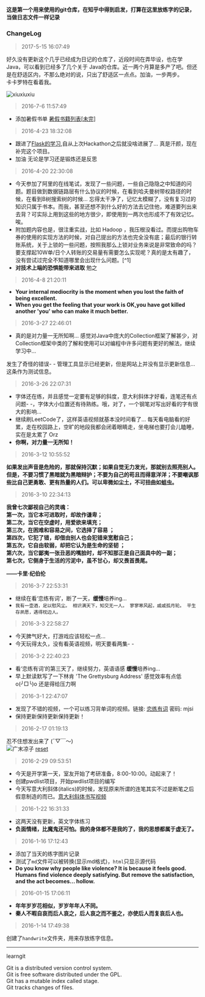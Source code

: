 **这是第一个用来使用的git仓库，在知乎中得到启发，打算在这里放练字的记录，当做日志文件一样记录**

### ChangeLog
>2017-5-15 16:07:49

好久没有更新这个几乎已经成为日记的仓库了，近段时间在弄毕设，也在学 Java，可以看到已经多了几个关于 Java的仓库。近一两个月算是多产了吧。但还是在舒适区内，不那么绝对的说，只出了舒适区一点点。加油，一步两步。   
卡卡罗特在看着我。

![xiuxiuxiu](https://camo.githubusercontent.com/71e5dad252a1083576f698baa24456994e7bd439/687474703a2f2f747661332e73696e61696d672e636e2f63726f702e3232392e342e3335352e3335352e3138302f65363466366265626a7738663275366f676a6d39776a323068733061307133702e6a7067)

>2016-7-6 11:57:49

- 添加暑假书单 
[暑假书籍列表[未完]](./暑假书籍列表[未完].md)

>2016-4-23 18:32:08

- 跟进了[Flask的学习](http://www.pythondoc.com/flask-mega-tutorial/index.html),自从上次Hackathon之后就没啥进展了... 真是汗颜，现在补完这个项目。
- 加油 无论是学习还是锻炼还是反思

>2016-4-20 22:30:08

- 今天参加了阿里的在线笔试，发现了一些问题，一些自己隐隐之中知道的问题。题目做到数据链路层有什么协议的时候，在看到哈夫曼树带权路径的时候，在看到B树搜索树的时候... 忘得太干净了，记忆太模糊了，没有复习过的知识只属于书本。而我，甚至还想不到什么好的方法去记住他，难道要列出来去背？可实际上用到这些的地方很少，即使用到一两次也形成不了有效记忆。唉。
- 附加题内容也是，很注重实战，比如 Hadoop ，我压根没看过。而提出购物车券的使用的实现方法的时候，对自己提出的方法也完全没有底；最后的银行转账系统，关于上锁的一些问题，按照我那么上锁对业务来说是非常致命的吗？要支撑起10W单/日个人转账的交易量有需要怎么实现呢？真的是太有趣了，没有尝试过完全不知道哪里会出现什么问题。[^1]
- **对技术上端的恐惧能带来进取**  勉之

>2016-4-8 21:20:11

- **Your internal mediocrity is the moment when you lost the faith of being excellent.**
- **When you get the feeling that your work is OK,you have got killed another 'you' who can make it much better.**


>2016-3-27 22:46:01

- 真的是对力量一无所知啊... 感觉对Java中庞大的Collection框架了解甚少，对Collection框架中类的了解和使用可以对编程中许多问题有更好的解法，继续学习中...

发生了奇怪的错误- - 管理工具显示已经更新，但是网站上并没有显示更新信息... 这条作为测试信息。

>2016-3-26 22:07:31

- 字体还在练，并且感觉一定要有足够的斜度，意大利斜体才好看，连笔还有点问题- -，字体大小位置还有待熟练。哦，对了，一个钢笔对写出好看的字有很大的影响...
- 继续刷LeetCode了，这样英语视频就基本没时间看了... 每天看电脑看的好累，走在校园路上，空旷的地段我都会闭着眼睛走，坐电梯也要打会儿瞌睡，实在是太累了 Orz
- **你啊，对力量一无所知！** 

>2016-3-12 10:55:52

**如果发出声音是危险的，那就保持沉默；如果自觉无力发光，那就别去照亮别人。但是，不要习惯了黑暗就为黑暗辩护；不要为自己的苟且而得意洋洋；不要嘲讽那些比自己更勇敢、更有热量的人们。可以卑微如尘土，不可扭曲如蛆虫。**

>2016-3-10 22:34:13


**我曾七次鄙视自己的灵魂：**  
**第一次，当它本可进取时，却故作谦卑；**  
**第二次，当它在空虚时，用爱欲来填充；**  
**第三次，在困难和容易之间，它选择了容易 ；**  
**第四次，它犯了错，却借由别人也会犯错来宽慰自己；**  
**第五次，它自由软弱，却把它认为是生命的坚韧 ；**  
**第六次，当它鄙夷一张丑恶的嘴脸时，却不知那正是自己面具中的一副；**  
**第七次，它侧身于生活的污泥中，虽不甘心，却又畏首畏尾。**  
  
**——卡里·纪伯伦**


>2016-3-7 22:53:31

- 继续在看‘恋练有词’，断了一天，**缓慢**培养ing...
- `我有一壶酒，足以慰风尘。 相识满天下，知交无一人。 寥寥寒风起，戚戚孤月轮。 平生存夙愿，遇得枕边人。`

>2016-3-3 22:58:27

- 今天脾气好大，打游戏应该轻松一点...
- 今天玩得太久，没有看英语视频，明天要看两集- -

>2016-3-2 22:40:23

- 看‘恋练有词’的第三天了，继续努力，英语语感 **缓慢**培养ing...
- 早上默读默写了一下林肯 'The Grettysburg Address' 感觉效率有点低 o(╯□╰)o 还是得给压力啊

>2016-3-1 22:47:07

- 发现了不错的视频，一个可以练习背单词的视频。链接: [恋练有词](http://pan.baidu.com/s/1mhyfCko) 密码: mjsi
- 保持更新保持更新保持更新！

>2016-2-17 01:19:13

忍不住想发出来了 (ˉ▽￣～)   
![广末凉子](http://7xrn7f.com1.z0.glb.clouddn.com/16-3-25/54890767.jpg)
[reset](http://7xnymo.com1.z0.glb.clouddn.com/b787493b79b24afd03dafcca78840a9c_b.jpg)

>2016-2-29 09:53:51

- 今天是开学第一天，室友开始了考研准备，8:00-10:00。动起来了！
- 创建pwdlist项目，开始pwdlist项目的编写
- 今天写意大利斜体(italics)的时候，发现原来所谓的连笔其实不过是断笔之后假意制造的而已。[意大利斜体书写视频](http://v.ku6.com/show/qMIRaRwcOhXInSH-Tnp6RQ...html)

>2016-1-22 16:31:33

- 这两天没有更新，英文字体练习
-  **负面情绪，比魔鬼还可怕。我的身体都不是我的了，我的思想都属于虚无了。**

>2016-1-16 17:12:43

- 添加了当天的练字图片记录
- 测试了`md`文件可以被转换(显示md格式)，`html`只显示源代码
- **Do you know why people like violence? It is because it feels good. Humans find violence deeply satisfying. But remove the satisfaction, and the act becomes... hollow.**



>2016-01-15 17:06:11

- **年年岁岁花相似，岁岁年年人不同。**
- **秦人不暇自哀而后人哀之，后人哀之而不鉴之，亦使后人而复哀后人也。**

>2016-1-14 17:49:38

创建了`handwrite`文件夹，用来存放练字信息。



----

learngit

Git is a distributed version control system.  
Git is free software distributed under the GPL.  
Git has a mutable index called stage.  
Git tracks changes of files.  
